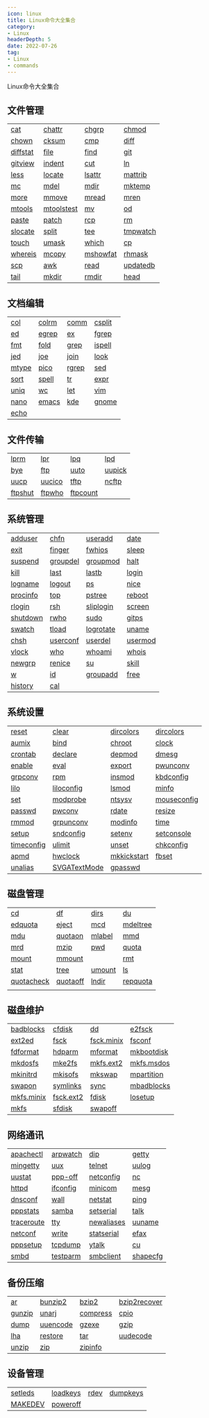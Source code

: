 ```yaml
---
icon: linux 
title: Linux命令大全集合
category: 
- Linux
headerDepth: 5
date: 2022-07-26
tag:
- Linux
- commands
---
```


Linux命令大全集合

<!-- more -->

## 文件管理

|                           |                               |                           |                           |
|---------------------------|-------------------------------|---------------------------|---------------------------|
| [cat](./commands/cat.md)           | [chattr]()         | [chgrp]()       | [chmod](./commands/chmod.md)       |
| [chown](./commands/chown.md)       | [cksum]()           | [cmp]()           | [diff]()         |
| [diffstat]() | [file](./commands/file.md)             | [find](./commands/find.md)         | [git]()           |
| [gitview]()   | [indent]()         | [cut]()           | [ln](./commands/ln.md)             |
| [less](./commands/less.md)         | [locate]()         | [lsattr]()     | [mattrib]()   |
| [mc]()             | [mdel]()             | [mdir]()         | [mktemp]()     |
| [more](./commands/more.md)         | [mmove]()           | [mread]()       | [mren]()         |
| [mtools]()     | [mtoolstest]() | [mv](./commands/mv.md)             | [od]()             |
| [paste]()       | [patch]()           | [rcp]()           | [rm](./commands/rm.md)             |
| [slocate]()   | [split](./commands/split.md)           | [tee](./commands/tee.md)           | [tmpwatch]() |
| [touch](./commands/touch.md)       | [umask](./commands/umask.md)           | [which]()       | [cp](./commands/cp.md)             |
| [whereis](./commands/whereis.md)   | [mcopy]()           | [mshowfat]() | [rhmask]()     |
| [scp]()           | [awk]()               | [read]()         | [updatedb]() |
| [tail](./commands/tail.md)         | [mkdir](./commands/mkdir.md)           | [rmdir](./commands/rmdir.md)       | [head](./commands/head.md)         |

## 文档编辑

|                     |                     |                     |                       |
|---------------------|---------------------|---------------------|-----------------------|
| [col]()     | [colrm]() | [comm]()   | [csplit]() |
| [ed]()       | [egrep]() | [ex]()       | [fgrep]()   |
| [fmt]()     | [fold]()   | [grep](./commands/grep.md)   | [ispell]() |
| [jed]()     | [joe]()     | [join]()   | [look]()     |
| [mtype]() | [pico]()   | [rgrep]() | [sed]()       |
| [sort](./commands/sort.md)   | [spell]() | [tr]()       | [expr]()     |
| [uniq]()   | [wc]()       | [let]()     | [vim](./commands/vim.md)       |
| [nano]()   | [emacs]() | [kde]()     | [gnome]()   |
| [echo](./commands/echo.md)   |                     |                     |                       |

## 文件传输

|                         |                       |                           |                       |
|-------------------------|-----------------------|---------------------------|-----------------------|
| [lprm]()       | [lpr]()       | [lpq]()           | [lpd]()       |
| [bye]()         | [ftp]()       | [uuto]()         | [uupick]() |
| [uucp]()       | [uucico]() | [tftp]()         | [ncftp]()   |
| [ftpshut]() | [ftpwho]() | [ftpcount]() |                       |

## 系统管理

|                           |                           |                             |                         |
|---------------------------|---------------------------|-----------------------------|-------------------------|
| [adduser]()   | [chfn]()         | [useradd]()     | [date]()       |
| [exit]()         | [finger]()     | [fwhios]()       | [sleep]()     |
| [suspend]()   | [groupdel]() | [groupmod]()   | [halt]()       |
| [kill](./commands/kill.md)         | [last]()         | [lastb]()         | [login]()     |
| [logname]()   | [logout]()     | [ps](./commands/ps.md)               | [nice]()       |
| [procinfo]() | [top](./commands/top.md)           | [pstree]()       | [reboot]()   |
| [rlogin]()     | [rsh]()           | [sliplogin]() | [screen]()   |
| [shutdown]() | [rwho]()         | [sudo](./commands/sudo.md)           | [gitps]()     |
| [swatch]()     | [tload]()       | [logrotate]() | [uname]()     |
| [chsh]()         | [userconf]() | [userdel]()     | [usermod](./commands/usermod.md) |
| [vlock]()       | [who]()           | [whoami]()       | [whois]()     |
| [newgrp]()     | [renice]()     | [su]()               | [skill]()     |
| [w]()               | [id]()             | [groupadd]()   | [free]()       |
| [history]()   | [cal]()           |                             |                         |

## 系统设置

|                               |                                   |                                 |                                 |
|-------------------------------|-----------------------------------|---------------------------------|---------------------------------|
| [reset]()           | [clear]()               | [dircolors]()     | [dircolors]()     |
| [aumix]()           | [bind]()                 | [chroot]()           | [clock]()             |
| [crontab]()       | [declare]()           | [depmod]()           | [dmesg]()             |
| [enable]()         | [eval]()                 | [export]()           | [pwunconv]()       |
| [grpconv]()       | [rpm]()                   | [insmod]()           | [kbdconfig]()     |
| [lilo]()             | [liloconfig]()     | [lsmod]()             | [minfo]()             |
| [set]()               | [modprobe]()         | [ntsysv]()           | [mouseconfig]() |
| [passwd]()         | [pwconv]()             | [rdate]()             | [resize]()           |
| [rmmod]()           | [grpunconv]()       | [modinfo]()         | [time]()               |
| [setup]()           | [sndconfig]()       | [setenv]()           | [setconsole]()   |
| [timeconfig]() | [ulimit]()             | [unset]()             | [chkconfig]()     |
| [apmd]()             | [hwclock]()           | [mkkickstart]() | [fbset]()             |
| [unalias]()       | [SVGATextMode]() | [gpasswd]()         |                                 |

## 磁盘管理

|                               |                           |                       |                           |
|-------------------------------|---------------------------|-----------------------|---------------------------|
| [cd](./commands/cd.md)                 | [df](./commands/df.md)             | [dirs]()     | [du](./commands/du.md)             |
| [edquota]()       | [eject]()       | [mcd]()       | [mdeltree]() |
| [mdu]()               | [quotaon]()   | [mlabel]() | [mmd]()           |
| [mrd]()               | [mzip]()         | [pwd](./commands/pwd.md)       | [quota]()       |
| [mount](./commands/mount.md)           | [mmount]()     |                       | [rmt]()           |
| [stat]()             | [tree]()         | [umount]() | [ls](./commands/ls.md)             |
| [quotacheck]() | [quotaoff]() | [lndir]()   | [repquota]() |
|                               |                           |                       |                           |

## 磁盘维护

|                               |                             |                               |                               |
|-------------------------------|-----------------------------|-------------------------------|-------------------------------|
| [badblocks]()   | [cfdisk]()       | [dd]()                 | [e2fsck]()         |
| [ext2ed]()         | [fsck](./commands/fsck.md)           | [fsck.minix]() | [fsconf]()         |
| [fdformat]()     | [hdparm]()       | [mformat]()       | [mkbootdisk]() |
| [mkdosfs]()       | [mke2fs]()       | [mkfs.ext2]()   | [mkfs.msdos]() |
| [mkinitrd]()     | [mkisofs]()     | [mkswap]()         | [mpartition]() |
| [swapon]()         | [symlinks]()   | [sync]()             | [mbadblocks]() |
| [mkfs.minix]() | [fsck.ext2]() | [fdisk](./commands/fdisk.md)           | [losetup]()       |
| [mkfs](./commands/mkfs.md)             | [sfdisk]()       | [swapoff]()       |                               |

## 网络通讯

|                               |                           |                               |                           |
|-------------------------------|---------------------------|-------------------------------|---------------------------|
| [apachectl]()   | [arpwatch]() | [dip]()               | [getty]()       |
| [mingetty]()     | [uux]()           | [telnet]()         | [uulog]()       |
| [uustat]()         | [ppp-off]()   | [netconfig]()   | [nc]()             |
| [httpd]()           | [ifconfig]() | [minicom]()       | [mesg]()         |
| [dnsconf]()       | [wall]()         | [netstat]()       | [ping]()         |
| [pppstats]()     | [samba]()       | [setserial]()   | [talk]()         |
| [traceroute]() | [tty]()           | [newaliases]() | [uuname]()     |
| [netconf]()       | [write]()       | [statserial]() | [efax]()         |
| [pppsetup]()     | [tcpdump]()   | [ytalk]()           | [cu]()             |
| [smbd]()             | [testparm]() | [smbclient]()   | [shapecfg]() |

## 备份压缩

|                       |                           |                           |                                   |
|-----------------------|---------------------------|---------------------------|-----------------------------------|
| [ar]()         | [bunzip2]()   | [bzip2]()       | [bzip2recover]() |
| [gunzip]() | [unarj]()       | [compress]() | [cpio]()                 |
| [dump]()     | [uuencode]() | [gzexe]()       | [gzip]()                 |
| [lha]()       | [restore]()   | [tar](./commands/tar.md)           | [uudecode]()         |
| [unzip]()   | [zip]()           | [zipinfo]()   |                                   |

## 设备管理

|                         |                           |                   |                           |
|-------------------------|---------------------------|-------------------|---------------------------|
| [setleds]() | [loadkeys]() | [rdev]() | [dumpkeys]() |
| [MAKEDEV]() | [poweroff]() |                   |                           |
